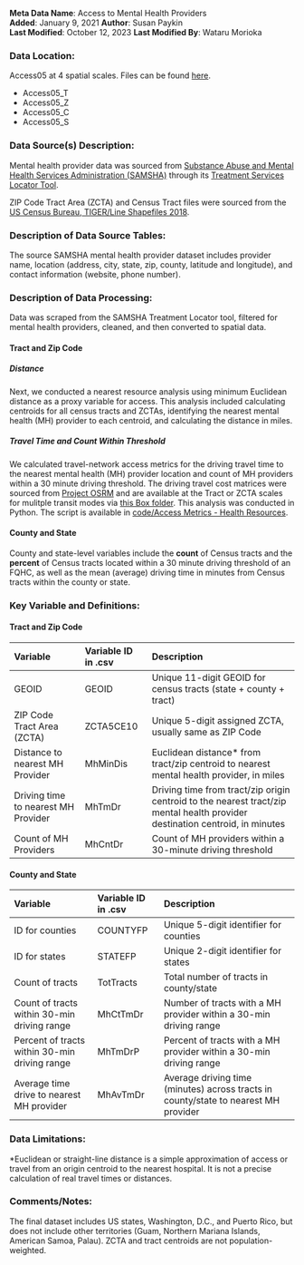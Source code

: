 **Meta Data Name**: Access to Mental Health Providers  
**Added**: January 9, 2021
**Author**: Susan Paykin  
**Last Modified**: October 12, 2023
**Last Modified By**: Wataru Morioka


### Data Location: 
Access05 at 4 spatial scales. Files can be found [here](/data_final).
* Access05_T  
* Access05_Z  
* Access05_C
* Access05_S

### Data Source(s) Description:  
Mental health provider data was sourced from [Substance Abuse and Mental Health Services Administration (SAMSHA)](https://www.samhsa.gov/) through its [Treatment Services Locator Tool](https://findtreatment.samhsa.gov/locator). 

ZIP Code Tract Area (ZCTA) and Census Tract files were sourced from the [US Census Bureau, TIGER/Line Shapefiles 2018](https://www.census.gov/geographies/mapping-files/time-series/geo/carto-boundary-file.html). 

### Description of Data Source Tables: 
The source SAMSHA mental health provider dataset includes provider name, location (address, city, state, zip, county, latitude and longitude), and contact information (website, phone number).

### Description of Data Processing: 
Data was scraped from the SAMSHA Treatment Locator tool, filtered for mental health providers, cleaned, and then converted to spatial data. 

#### Tract and Zip Code

##### Distance
Next, we conducted a nearest resource analysis using minimum Euclidean distance as a proxy variable for access. This analysis included calculating centroids for all census tracts and ZCTAs, identifying the nearest mental health (MH) provider to each centroid, and calculating the distance in miles. 

##### Travel Time and Count Within Threshold
We calculated travel-network access metrics for the driving travel time to the nearest mental health (MH) provider location and count of MH providers within a 30 minute driving threshold. The driving travel cost matrices were sourced from [Project OSRM](http://project-osrm.org/) and are available at the Tract or ZCTA scales for mulitple transit modes via [this Box folder](https://uchicago.app.box.com/s/ae2mtsw7f5tb4rhciczufdxd0owc23as). This analysis was conducted in Python. The script is available in [code/Access Metrics - Health Resources](https://github.com/GeoDaCenter/opioid-policy-scan/tree/fc3d94053dd1941a96a5945d73cc6f4845453484/code/Access%20Metrics%20-%20Health%20Resources).

#### County and State 
County and state-level variables include the **count** of Census tracts and the **percent** of Census tracts located within a 30 minute driving threshold of an FQHC, as well as the mean (average) driving time in minutes from Census tracts within the county or state. 

### Key Variable and Definitions:

#### Tract and Zip Code

| Variable | Variable ID in .csv | Description |
|:---------|:--------------------|:------------|
| GEOID | GEOID | Unique 11-digit GEOID for census tracts (state + county + tract) |
| ZIP Code Tract Area (ZCTA) | ZCTA5CE10 | Unique 5-digit assigned ZCTA, usually same as ZIP Code  |
| Distance to nearest MH Provider | MhMinDis | Euclidean distance* from tract/zip centroid to nearest mental health provider, in miles |
| Driving time to nearest MH Provider | MhTmDr | Driving time from tract/zip origin centroid to the nearest tract/zip mental health provider destination centroid, in minutes |
| Count of MH Providers | MhCntDr | Count of MH providers within a 30-minute driving threshold |

#### County and State
| Variable | Variable ID in .csv | Description |
|:---------|:--------------------|:------------|
| ID for counties | COUNTYFP | Unique 5-digit identifier for counties| 
| ID for states | STATEFP | Unique 2-digit identifier for states| 
| Count of tracts | TotTracts | Total number of tracts in county/state | 
| Count of tracts within 30-min driving range | MhCtTmDr | Number of tracts with a MH provider within a 30-min driving range |
| Percent of tracts within 30-min driving range | MhTmDrP | Percent of tracts with a MH provider within a 30-min driving range |
| Average time drive to nearest MH provider | MhAvTmDr | Average driving time (minutes) across tracts in county/state to nearest MH provider |

### Data Limitations:
*Euclidean or straight-line distance is a simple approximation of access or travel from an origin centroid to the nearest hospital. It is not a precise calculation of real travel times or distances.  

### Comments/Notes:
The final dataset includes US states, Washington, D.C., and Puerto Rico, but does not include other territories (Guam, Northern Mariana Islands, American Samoa, Palau). ZCTA and tract centroids are not population-weighted.
